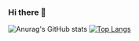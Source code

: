 ### Hi there 👋

![Anurag's GitHub stats](https://github-readme-stats.vercel.app/api?username=ShorterThanDijkstra&show_icons=true&count_private=true&theme=radical)
[![Top Langs](https://github-readme-stats.vercel.app/api/top-langs/?username=ShorterThanDijkstra&layout=compact&hide=javascript,html&theme=radical)](https://github.com/anuraghazra/github-readme-stats)

<!--
**maerd-zinbieL/maerd-zinbieL** is a ✨ _special_ ✨ repository because its `README.md` (this file) appears on your GitHub profile.

Here are some ideas to get you started:

- 🔭 I’m currently working on ...
- 🌱 I’m currently learning ...
- 👯 I’m looking to collaborate on ...
- 🤔 I’m looking for help with ...
- 💬 Ask me about ...
- 📫 How to reach me: ...
- 😄 Pronouns: ...
- ⚡ Fun fact: ...
-->
